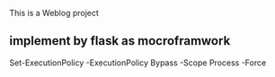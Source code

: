 This is a Weblog project

## implement by flask as mocroframwork

Set-ExecutionPolicy -ExecutionPolicy Bypass -Scope Process -Force

